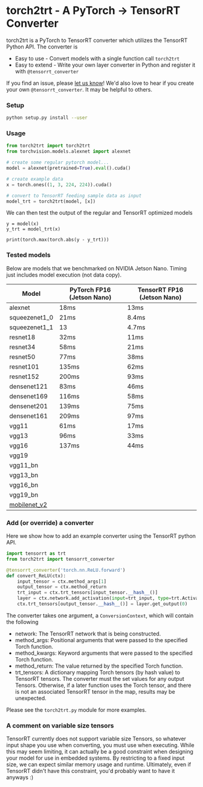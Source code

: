 # torch2trt - A PyTorch -> TensorRT Converter

torch2trt is a PyTorch to TensorRT converter which utilizes the 
TensorRT Python API.  The converter is

* Easy to use - Convert models with a single function call ``torch2trt``
* Easy to extend - Write your own layer converter in Python and register it with ``@tensorrt_converter``

If you find an issue, please [let us know](../..//issues)!  We'd also love to hear if you create your own ``@tensorrt_converter``. It may be helpful to others.

### Setup

```bash
python setup.py install --user
```

### Usage

```python
from torch2trt import torch2trt
from torchvision.models.alexnet import alexnet

# create some regular pytorch model...
model = alexnet(pretrained=True).eval().cuda()

# create example data
x = torch.ones((1, 3, 224, 224)).cuda()

# convert to TensorRT feeding sample data as input
model_trt = torch2trt(model, [x])
```

We can then test the output of the regular and TensorRT optimized models

```
y = model(x)
y_trt = model_trt(x)

print(torch.max(torch.abs(y - y_trt)))
```

### Tested models

Below are models that we benchmarked on NVIDIA Jetson Nano.  Timing just includes model execution (not data copy).

| Model | PyTorch FP16 (Jetson Nano) | TensorRT FP16 (Jetson Nano) |
|-------|--------------|-----------------|
| alexnet | 18ms | 13ms |
| squeezenet1_0 | 21ms | 8.4ms |
| squeezenet1_1 | 13 | 4.7ms |
| resnet18 | 32ms | 11ms |
| resnet34 | 58ms | 21ms |
| resnet50 | 77ms | 38ms |
| resnet101 | 135ms | 62ms |
| resnet152 | 200ms | 93ms |
| densenet121 | 83ms | 46ms |
| densenet169 | 116ms | 58ms |
| densenet201 | 139ms | 75ms |
| densenet161 | 209ms | 97ms |
| vgg11 | 61ms | 17ms |
| vgg13 | 96ms | 33ms |
| vgg16 | 137ms | 44ms |
| vgg19 |  |  |
| vgg11_bn |  |  |
| vgg13_bn |  |  |
| vgg16_bn |  |  |
| vgg19_bn |  |  |
| [mobilenet_v2](https://github.com/tonylins/pytorch-mobilenet-v2) |  |  |


### Add (or override) a converter

Here we show how to add an example converter using the TensorRT
python API.

```python
import tensorrt as trt
from torch2trt import tensorrt_converter

@tensorrt_converter('torch.nn.ReLU.forward')
def convert_ReLU(ctx):
    input_tensor = ctx.method_args[1]
    output_tensor = ctx.method_return
    trt_input = ctx.trt_tensors[input_tensor.__hash__()]
    layer = ctx.network.add_activation(input=trt_input, type=trt.ActivationType.RELU)  
    ctx.trt_tensors[output_tensor.__hash__()] = layer.get_output(0)
```

The converter takes one argument, a ``ConversionContext``, which will contain
the following

* network: The TensorRT network that is being constructed.
* method_args: Positional arguments that were passed to the specified Torch function.
* method_kwargs: Keyword arguments that were passed to the specified Torch function.
* method_return: The value returned by the specified Torch function.
* trt_tensors: A dictionary mapping Torch tensors (by hash value) to TensorRT tensors.  The
  converter must the set values for any output Tensors.  Otherwise, if a later function uses
  the Torch tensor, and there is not an associated TensorRT tensor in the map, results 
  may be unexpected.

Please see the ``torch2trt.py`` module for more examples.

### A comment on variable size tensors

TensorRT currently does not support variable size Tensors, so whatever input shape you use when converting, you must use
when executing.  While this may seem
limiting, it can actually be a good constraint when designing your model for use in embedded systems.  By 
restricting to a fixed input size, we can expect similar memory usage and runtime.  Ultimately, even if 
TensorRT didn't have this constraint, you'd probably want to have it anyways :)

